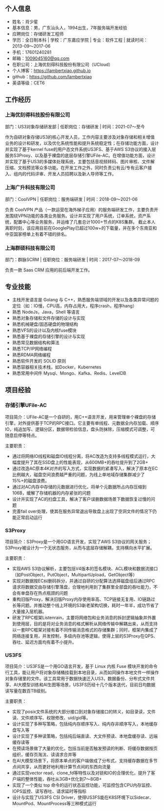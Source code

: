 ## 个人信息

- 姓名：肖少星
- 基本信息：男，广东汕头人，1994出生，7年服务端开发经验
- 应聘岗位：存储研发工程师
- 学历：全日制本科  | 学校：广东嘉应学院 | 专业：软件工程 | 就读时间：2013-09～2017-06
- 手机：17601240281 
- 邮箱：1009045160@qq.com
- 在职公司：上海优刻得科技股份有限公司（UCloud）
- 个人博客：https://lambertxiao.github.io
- github：https://github.com/lambertxiao
- 英语等级：CET6

## 工作经历

### 上海优刻得科技股份有限公司

部门：US3对象存储研发部  | 任职岗位：存储研发  | 时间：2021-07～至今

作为自研对象存储US3的核心开发人员，工作内容主要涉及对象存储和相关增值业务的设计和研发，以及优化系统性能和提升系统稳定性；在存储功能方面，设计并实现了基于kernel fuse的用户态文件系统US3FS、基于AWS S3协议的接入层服务S3Proxy、以及基于裸盘的底层存储引擎UFile-AC。在增值功能方面，设计并实现了基于US3的多媒体处理系统，主要包括音视频转码、图片审核、文件解压缩、文档预览等众多功能。在开发工作之外，同时负责公有云/专有云客户接入、组内的代码评审、开发人员招聘以及新人导师等工作。

### 上海广升科技有限公司

部门：CoolVPN  | 任职岗位：服务端研发  | 时间：2018-09～2021-06

负责 CoolVPN 产品（一款运营在海外梯子应用）的服务端研发工作，主要负责开发围绕VPN功能的各类业务服务。设计并实现了用户系统，订单系统，资产系统，配置中心等业务服务，并运维了几套总计1000+节点的K8S集群。 截止本人离职时刻，该应用目前在GooglePlay已超过100w+的下载量，并在多个东南亚和中亚国家榜单上有着不错的排名。

### 上海群硕科技有限公司

部门：群脉SCRM   | 任职岗位：服务端研发  | 时间：2017-07～2018-09

负责一款 Saas CRM 应用的前后端开发工作。

## 专业技能

- 主栈开发语言是 Golang 与 C++，熟悉服务端领域的开发以及各类异常问题的定位（如：IO慢，CPU高，内存占用大，程序crash，程序hang）
- 熟悉 NodeJs，Java，Shell 等语言
- 熟悉对象存储和文件存储的设计与实现
- 熟悉机械硬盘/固态硬盘的物理结构
- 熟悉VFS的设计以及内核fuse模块
- 熟悉基于裸盘的存储引擎的设计与实现
- 熟悉常见数据结构和算法
- 熟悉TCP/IP网络编程
- 熟悉RDMA网络编程
- 熟悉软件开发的 SOLID 原则
- 熟悉容器相关技术栈，如Docker，Kubernetes
- 熟悉常用中间件 Mysql、Mongo、Kafka、Redis、LevelDB

## 项目经验

### 存储引擎UFile-AC

项目简介：UFile-AC是一个自研的，用C++语言开发，用来管理单个裸盘的存储引擎，对外提供基于TCP的RPC接口。它主要有单线程、元数据全内存加载、顺序IO，纯追加写、逻辑分区，数据带检验信息，盘头防抹除，压缩模式可调整，可随意启停等特点。

主要职责：
- 通过将网络IO线程和磁盘IO线程分离，将AC改造为支持多线程模式运行，大幅度提升了其在SSD盘上的性能表现，从600MB+的吞吐提升到了2GB+
- 通过改造AC原本4K对齐的写入方式，实现数据的紧凑写入，解决了原本在EC比例越大，磁盘空间浪费越严重的问题，为线上单地域存储集群减少了15%+的磁盘浪费。
- 通过对AC内存中存储的元数据进行优化，将单个元数据所占内存压缩到106B，缓解了存储机器的内存紧张的问题
- 设计并实现了AC的扫盘工具，解决了客户误删数据场景下数据恢复过慢的问题
- 完善fail over处理，使其在服务异常退出导致盘上出现了空洞文件的情况下仍能正常启动运行

### S3Proxy

项目简介：S3Proxy是一个用GO语言开发，实现了AWS S3协议的网关服务；S3Proxy被设计为一个无状态服务，从而与底层存储解耦，支持横向水平扩展。

主要职责：
- 实现AWS S3协议解析，主要包括V4版本的签名模块、ACL模块和数据流接口（如PostObject，PutObject，MultipartUpload，GetObject等）
- 实现对数据按EC纠删码拆分，并通过自研的分配算法选择磁盘组后通过RPC请求将数据交由存储引擎落盘，合理地利用到了集群里全部盘的吞吐能力，不会有单盘存在热点瓶颈的问题
- 重构旧版Proxy，解决旧版Proxy内存使用率高、TCP链接无复用、IO链路过长等问题。并推动整个线上环境的S3新老架构切换，耗时一年半，成功节省了大量接入层机器。
- 研发了RPC框架Listenrain，主要将网络包和业务消息的拆封逻辑抽象并外置到使用层，目的是将对业务消息的格式解析从网络传输中解耦出来，从而支持以一套RPC框架对接有着不同传输消息格式的存储集群；同时，框架内集成了网络连接复用，并发控制，多级内存池等逻辑，使得上层的S3Proxy在QPS、吞吐、延迟方面均有着不小提升。

### US3FS

项目简介：US3FS是一个用GO语言开发，基于 Linux 内核 Fuse 模块开发的命令行工具，能让用户将对象存储桶挂载到本地目录，从而如同操作本地文件一样操作对象存储里的文件。该工具常用于数据快速迁入US3，数据备份、分布式文件共享、AI大模型训练和AI生图等场景，US3FS历经十几个版本迭代，目前日均数据读写量在数百TB级别。

主要职责：
- 实现了posix文件系统的大部分接口到对象存储接口的转义，如目录读，文件读、文件顺序写、权限修改、uid/gid等。
- 设计实现了多种写策略，包括纯内存顺序写入、纯内存非顺序写入，本地缓存盘写入等
- 设计实现了多种读策略，包括纯后端直读、大文件预读、本地盘缓存读、远端缓存读等
- 在预读场景做了大量的优化，包括当前是否触发预读的判断、将缓存数据按页组织，缓存页淘汰、读请求合并等
- 在AI大模型场景下，将原本单点的客户端做成了分布式，支持缓存数据在多节点间共享，从而更好地利用计算节点间的东西向流量
- 通过实现vector read，clone_fd等特性以及对锁和IO的合理优化，提升了客户端的整体性能，吞吐从3GB+优化到7～8GB+
- 实现了一个类似 top 命令的运行状态监控功能，可监控包含CPU内存监控、IOPS监控、读写吞吐、请求延时等指标
- 设计与实现了US3FS CSI Driver，使得US3FS能在K8S环境下以Sidecar、MountPod、MountProcess等三种模式运行
